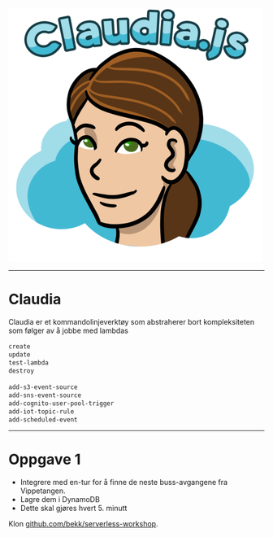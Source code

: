 ![inline](claudia-logo-letters-500.png)

---

# Claudia

Claudia er et kommandolinjeverktøy som abstraherer bort kompleksiteten som følger av å jobbe med lambdas

```
create
update
test-lambda
destroy

add-s3-event-source
add-sns-event-source
add-cognito-user-pool-trigger
add-iot-topic-rule
add-scheduled-event
```

---

# Oppgave 1

*   Integrere med en-tur for å finne de neste buss-avgangene fra Vippetangen.
*   Lagre dem i DynamoDB
*   Dette skal gjøres hvert 5. minutt

Klon [github.com/bekk/serverless-workshop](https://github.com/bekk/serverless-workshop).
